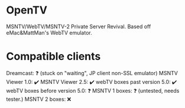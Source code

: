 # OpenTV
MSNTV/WebTV/MSNTV-2 Private Server Revival. Based off eMac&amp;MattMan's WebTV emulator.
# Compatible clients
Dreamcast: ❓ (stuck on "waiting", JP client non-SSL emulator)
MSNTV Viewer 1.0: ✔️
MSNTV Viewer 2.5: ✔️
webTV boxes past version 5.0: ✔️
webTV boxes before version 5.0: ❓
MSNTV 1 boxes: ❓ (untested, needs tester.)
MSNTV 2 boxes: ❌
